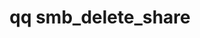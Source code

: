 ---
category: smb
command: smb_delete_share
keywords: qq, qq_cli, smb_delete_share
optional_options:
- alternate: []
  help: ID of share to delete.
  name: --id
  required: false
- alternate: []
  help: Name of share to delete.
  name: --name
  required: false
- alternate: []
  help: "\n                The ID of the tenant from which to delete the share. Use\
    \ this flag only if you also\n                use the --name flag.\n         \
    \       "
  name: --tenant-id
  required: false
permalink: /qq-cli-command-guide/smb/smb_delete_share.html
positional_options: []
sidebar: qq_cli_command_reference_sidebar
summary: This section explains how to use the <code>qq smb_delete_share</code> command.
synopsis: Delete a share
title: qq smb_delete_share
usage: qq smb_delete_share [-h] (--id ID | --name NAME) [--tenant-id TENANT_ID]

---